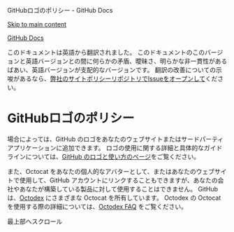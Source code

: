 GitHubロゴのポリシー - GitHub Docs

[Skip to main content](#main-content)

[](/ja)[GitHub Docs](/ja)

このドキュメントは英語から翻訳されました。 このドキュメントのこのバージョンと英語バージョンとの間に何らかの矛盾、曖昧さ、明らかな非一貫性があるばあい、英語バージョンが支配的なバージョンです。 翻訳の改善についての示唆があるなら、[弊社のサイトポリシーリポジトリでIssueをオープンして](https://github.com/github/site-policy/issues)ください。

GitHubロゴのポリシー
==========

場合によっては、GitHub のロゴをあなたのウェブサイトまたはサードパーティアプリケーションに追加できます。 ロゴの使用に関する詳細と具体的なガイドラインについては、[GitHub のロゴと使い方のページ](https://github.com/logos)をご覧ください。

また、Octocat をあなたの個人的なアバターとして、またはあなたのウェブサイトで使用して、GitHub アカウントにリンクすることもできますが、あなたの会社やあなたが構築している製品に対して使用することはできません。 GitHub は、[Octodex](https://octodex.github.com/) にさまざまな Octocat を所有しています。 Octodex の Octocat を使用する際の詳細については、[Octodex FAQ](https://octodex.github.com/faq/) をご覧ください。

最上部へスクロール
